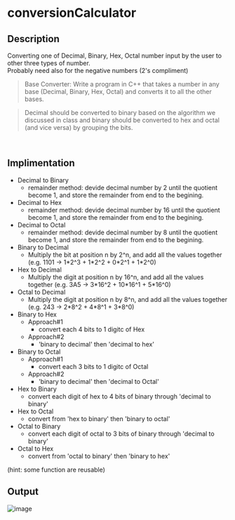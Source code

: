 # conversionCalculator
## Description
Converting one of Decimal, Binary, Hex, Octal number input by the user to other three types of number.
<br>
Probably need also for the negative numbers (2's compliment)

> Base  Converter:
Write a program in C++ that takes a number in any base (Decimal, Binary, Hex, Octal) and converts it to all the other bases.

> Decimal should be converted to binary based on the algorithm we discussed in class and binary should be converted to hex and octal (and vice versa) by grouping the bits.

<br>

## Implimentation
- Decimal to Binary
  - remainder method: devide decimal number by 2 until the quotient become 1, and store the remainder from end to the begining.
- Decimal to Hex
  - remainder method: devide decimal number by 16 until the quotient become 1, and store the remainder from end to the begining.
- Decimal to Octal
  - remainder method: devide decimal number by 8 until the quotient become 1, and store the remainder from end to the begining.
- Binary to Decimal
  - Multiply the bit at position n by 2^n, and add all the values together (e.g. 1101 -> 1\*2^3 + 1\*2^2 + 0\*2^1 + 1*2^0)
- Hex to Decimal
  - Multiply the digit at position n by 16^n, and add all the values together (e.g. 3A5 -> 3\*16^2 + 10\*16^1 + 5*16^0)
- Octal to Decimal
  - Multiply the digit at position n by 8^n, and add all the values together (e.g. 243 -> 2\*8^2 + 4\*8^1 + 3*8^0)
- Binary to Hex
  - Approach#1
    - convert each 4 bits to 1 digitc of Hex
  - Approach#2
    - 'binary to decimal' then 'decimal to hex'
- Binary to Octal
  - Approach#1
    - convert each 3 bits to 1 digitc of Octal
  - Approach#2
    - 'binary to decimal' then 'decimal to Octal' 
- Hex to Binary
  - convert each digit of hex to 4 bits of binary through 'decimal to binary'
- Hex to Octal
  - convert from 'hex to binary' then 'binary to octal'
- Octal to Binary
  - convert each digit of octal to 3 bits of binary through 'decimal to binary'
- Octal to Hex
  - convert from 'octal to binary' then 'binary to hex'

(hint: some function are reusable)

## Output
![image](https://user-images.githubusercontent.com/70079892/132150158-3e6ebdf6-6f63-4e34-90ec-b18158d7f620.png)
